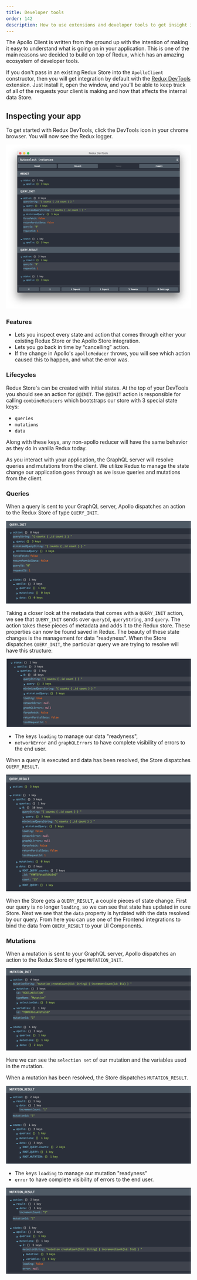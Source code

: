 ```yaml
---
title: Developer tools
order: 142
description: How to use extensions and developer tools to get insight into what your app is doing.
---
```


The Apollo Client is written from the ground up with the intention of making it easy to understand what is going on in your application. This is one of the main reasons we decided to build on top of Redux, which has an amazing ecosystem of developer tools.

If you don't pass in an existing Redux Store into the `ApolloClient` constructor, then you will get integration by default with the [Redux DevTools](https://chrome.google.com/webstore/detail/redux-devtools/lmhkpmbekcpmknklioeibfkpmmfibljd?hl=en) extension. Just install it, open the window, and you'll be able to keep track of all of the requests your client is making and how that affects the internal data Store.

<h2 id="demo">Inspecting your app</h2>

To get started with Redux DevTools, click the DevTools icon in your chrome browser. You will now see the Redux logger.

![DevTools](../assets/devtools/devtools.png)

### Features

* Lets you inspect every state and action that comes through either your existing Redux Store or the Apollo Store integration.
* Lets you go back in time by “cancelling” action.
* If the change in Apollo's `apolloReducer` throws, you will see which action caused this to happen, and what the error was.

### Lifecycles 

Redux Store's can be created with initial states. At the top of your DevTools you should see an action for `@@INIT`. The `@@INIT` action is responsible for calling `combineReducers` which bootstraps our store with 3 special state keys:

* `queries` 
* `mutations`
* `data`

Along with these keys, any non-apollo reducer will have the same behavior as they do in vanilla Redux today. 

As you interact with your application, the GraphQL server will resolve queries and mutations from the client. We utilize Redux to manage the state change our application goes through as we issue queries and mutations from the client.
  
### Queries

When a query is sent to your GraphQL server, Apollo dispatches an action to the Redux Store of type `QUERY_INIT`.

![QUERY_INIT](../assets/devtools/query-init.png)

Taking a closer look at the metadata that comes with a `QUERY_INIT` action, we see that `QUERY_INIT` sends over `queryId`, `queryString`, and `query`. The action takes these pieces of metadata and adds it to the Redux store. These properties can now be found saved in Redux. 
The beauty of these state changes is the management for data "readyness". When the Store dispatches `QUERY_INIT`, the particular query we are trying to resolve will have this structure:

![QUERY_INIT_DATA](../assets/devtools/query-init-data.png)

* The keys `loading` to manage our data "readyness", 
* `networkError` and `graphQLErrors` to have complete visibility of errors to the end user.

When a query is executed and data has been resolved, the Store dispatches `QUERY_RESULT`.

![QUERY_RESULT](../assets/devtools/query-result.png)

When the Store gets a `QUERY_RESULT`, a couple pieces of state change. First our query is no longer `loading`, so we can see that state has updated in oure Store. Next we see that the `data` property is hyrdated with the data resolved by our query. From here you can use one of the Frontend integrations to bind the data from `QUERY_RESULT` to your UI Components. 

### Mutations

When a mutation is sent to your GraphQL server, Apollo dispatches an action to the Redux Store of type `MUTATION_INIT`.

![MUTATION_INIT](../assets/devtools/mutation-init.png)

Here we can see the `selection set` of our mutation and the variables used in the mutation. 

When a mutation has been resolved, the Store dispatches `MUTATION_RESULT`. 

![MUTATION_RESULT](../assets/devtools/mutation-result.png)

* The keys `loading` to manage our mutation "readyness" 
* `error` to have complete visibility of errors to the end user.

![MUTATION_RESULT](../assets/devtools/mutation-result-data.png)
